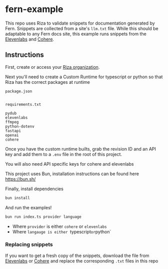 # fern-example

This repo uses Riza to validate snippets for documentation generated by Fern. Snippets are collected from a site's `llm.txt` file. While this should be adaptable to any Fern docs site, this example runs snippets from the [Elevenlabs](https://elevenlabs.io/docs) and [Cohere](https://docs.cohere.com/).


## Instructions

First, create or access your [Riza organization](riza.io).

Next you'll need to create a Custom Runtime for typescript or python so that Riza has the correct packages at runtime

`package.json`
```json


```

`requirements.txt`
```
pydub
elevenlabs
ffmpeg
python-dotenv
fastapi
openai
cohere
```

Once you have the custom runtime builts, grab the revision ID and an API key and add them to a `.env` file in the root of this project.

You will also need API specific keys for cohere and elevenlabs


This project uses Bun, installation instructions can be found here https://bun.sh/

Finally, install dependencies
```bash
bun install
```

And run the examples!

```bash
bun run index.ts provider language
```

- Where `provider` is either `cohere` or `elevenlabs`
- Where `langauge is either `typescript` or `python`


### Replacing snippets
If you want to get a fresh copy of the snippets, download the file from [Elevenlabs](https://elevenlabs.io/docs/llms-full.txt) or [Cohere](https://docs.cohere.com/llms-full.txt) and replace the corresponding `.txt` files in this repo